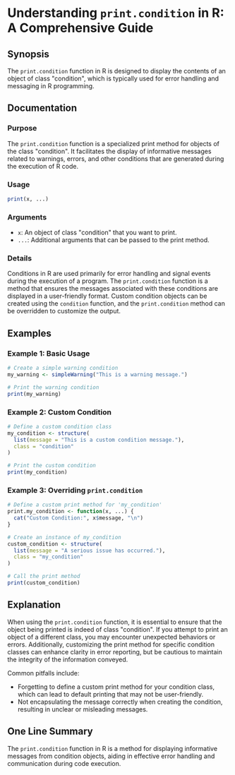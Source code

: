 <!--
Meta Description: # Understanding `print.condition` in R: A Comprehensive Guide ## Synopsis The `print.condition` function in R is designed to display the contents of a...
Meta Keywords: condition, print, class, method, custom
-->

# Understanding `print.condition` in R: A Comprehensive Guide

## Synopsis
The `print.condition` function in R is designed to display the contents of an object of class "condition", which is typically used for error handling and messaging in R programming.

## Documentation
### Purpose
The `print.condition` function is a specialized print method for objects of the class "condition". It facilitates the display of informative messages related to warnings, errors, and other conditions that are generated during the execution of R code.

### Usage
```R
print(x, ...)
```

### Arguments
- `x`: An object of class "condition" that you want to print.
- `...`: Additional arguments that can be passed to the print method.

### Details
Conditions in R are used primarily for error handling and signal events during the execution of a program. The `print.condition` function is a method that ensures the messages associated with these conditions are displayed in a user-friendly format. Custom condition objects can be created using the `condition` function, and the `print.condition` method can be overridden to customize the output.

## Examples
### Example 1: Basic Usage
```R
# Create a simple warning condition
my_warning <- simpleWarning("This is a warning message.")

# Print the warning condition
print(my_warning)
```

### Example 2: Custom Condition
```R
# Define a custom condition class
my_condition <- structure(
  list(message = "This is a custom condition message."),
  class = "condition"
)

# Print the custom condition
print(my_condition)
```

### Example 3: Overriding `print.condition`
```R
# Define a custom print method for 'my_condition'
print.my_condition <- function(x, ...) {
  cat("Custom Condition:", x$message, "\n")
}

# Create an instance of my_condition
custom_condition <- structure(
  list(message = "A serious issue has occurred."),
  class = "my_condition"
)

# Call the print method
print(custom_condition)
```

## Explanation
When using the `print.condition` function, it is essential to ensure that the object being printed is indeed of class "condition". If you attempt to print an object of a different class, you may encounter unexpected behaviors or errors. Additionally, customizing the print method for specific condition classes can enhance clarity in error reporting, but be cautious to maintain the integrity of the information conveyed.

Common pitfalls include:
- Forgetting to define a custom print method for your condition class, which can lead to default printing that may not be user-friendly.
- Not encapsulating the message correctly when creating the condition, resulting in unclear or misleading messages.

## One Line Summary
The `print.condition` function in R is a method for displaying informative messages from condition objects, aiding in effective error handling and communication during code execution.